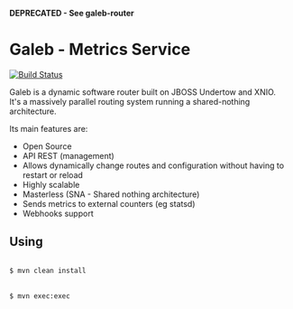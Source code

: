 <b>DEPRECATED - See galeb-router</b>

Galeb - Metrics Service
===========================
[![Build Status](https://travis-ci.org/galeb/galeb3-metrics.svg)](https://travis-ci.org/galeb/galeb3-metrics)

Galeb is a dynamic software router built on JBOSS Undertow and XNIO.<br/>
It's a massively parallel routing system running a shared-nothing architecture.

Its main features are:
* Open Source
* API REST (management)
* Allows dynamically change routes and configuration without having to restart or reload
* Highly scalable
* Masterless (SNA - Shared nothing architecture)
* Sends metrics to external counters (eg statsd)
* Webhooks support

Using
-----

<code>
$ mvn clean install
</code><br/>
<code>
$ mvn exec:exec
</code><br/>


